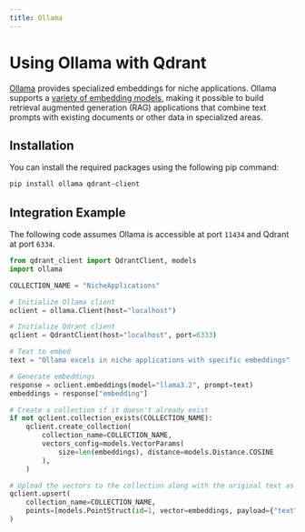 ```yaml
---
title: Ollama
---
```


# Using Ollama with Qdrant

[Ollama](https://ollama.com) provides specialized embeddings for niche applications. Ollama supports a [variety of embedding models](https://ollama.com/search?c=embedding), making it possible to build retrieval augmented generation (RAG) applications that combine text prompts with existing documents or other data in specialized areas.

## Installation

You can install the required packages using the following pip command:

```bash
pip install ollama qdrant-client
```

## Integration Example

The following code assumes Ollama is accessible at port `11434` and Qdrant at port `6334`.

```python
from qdrant_client import QdrantClient, models
import ollama

COLLECTION_NAME = "NicheApplications"

# Initialize Ollama client
oclient = ollama.Client(host="localhost")

# Initialize Qdrant client
qclient = QdrantClient(host="localhost", port=6333)

# Text to embed
text = "Ollama excels in niche applications with specific embeddings"

# Generate embeddings
response = oclient.embeddings(model="llama3.2", prompt=text)
embeddings = response["embedding"]

# Create a collection if it doesn't already exist
if not qclient.collection_exists(COLLECTION_NAME):
    qclient.create_collection(
        collection_name=COLLECTION_NAME,
        vectors_config=models.VectorParams(
            size=len(embeddings), distance=models.Distance.COSINE
        ),
    )

# Upload the vectors to the collection along with the original text as payload
qclient.upsert(
    collection_name=COLLECTION_NAME,
    points=[models.PointStruct(id=1, vector=embeddings, payload={"text": text})],
)

```

